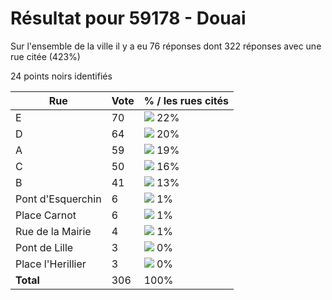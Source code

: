# Résultat pour 59178 - Douai

Sur l'ensemble de la ville il y a eu 76 réponses dont 322 réponses avec une rue citée (423%)

24 points noirs identifiés

| Rue | Vote | % / les rues cités|
|-----|------|-------------------|
| E | 70 | <img src="../../img/bar_22.gif" />&nbsp;22%|
| D | 64 | <img src="../../img/bar_20.gif" />&nbsp;20%|
| A | 59 | <img src="../../img/bar_19.gif" />&nbsp;19%|
| C | 50 | <img src="../../img/bar_16.gif" />&nbsp;16%|
| B | 41 | <img src="../../img/bar_13.gif" />&nbsp;13%|
| Pont d'Esquerchin | 6 | <img src="../../img/bar_1.gif" />&nbsp;1%|
| Place Carnot | 6 | <img src="../../img/bar_1.gif" />&nbsp;1%|
| Rue de la Mairie | 4 | <img src="../../img/bar_1.gif" />&nbsp;1%|
| Pont de Lille | 3 | <img src="../../img/bar_0.gif" />&nbsp;0%|
| Place l'Herillier | 3 | <img src="../../img/bar_0.gif" />&nbsp;0%|
| **Total** | 306 | 100%|
